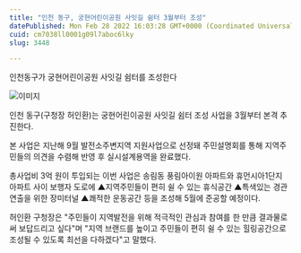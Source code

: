 ```yaml
---
title: "인천 동구, 궁현어린이공원 사잇길 쉼터 3월부터 조성"
datePublished: Mon Feb 28 2022 16:03:28 GMT+0000 (Coordinated Universal Time)
cuid: cm7038ll0001g09l7aboc6lky
slug: 3448

---
```



인천동구가 궁현어린이공원 사잇길 쉼터를 조성한다

![이미지](https://cdn.hashnode.com/res/hashnode/image/upload/v1739254525162/ff8ea025-820c-4b53-83bf-9ab248f76b47.jpeg)

인천 동구(구청장 허인환)는 궁현어린이공원 사잇길 쉼터 조성 사업을 3월부터 본격 추진한다.

본 사업은 지난해 9월 발전소주변지역 지원사업으로 선정돼 주민설명회를 통해 지역주민들의 의견을 수렴해 반영 후 실시설계용역을 완료했다.

총사업비 3억 원이 투입되는 이번 사업은 송림동 풍림아이원 아파트와 휴먼시아1단지 아파트 사이 보행자 도로에 ▲지역주민들이 편히 쉴 수 있는 휴식공간 ▲특색있는 경관 연출을 위한 장미터널 ▲쾌적한 운동공간 등을 조성해 5월에 준공할 예정이다.

허인환 구청장은 "주민들이 지역발전을 위해 적극적인 관심과 참여를 한 만큼 결과물로써 보답드리고 싶다"며 "지역 브랜드를 높이고 주민들이 편히 쉴 수 있는 힐링공간으로 조성될 수 있도록 최선을 다하겠다"고 말했다.